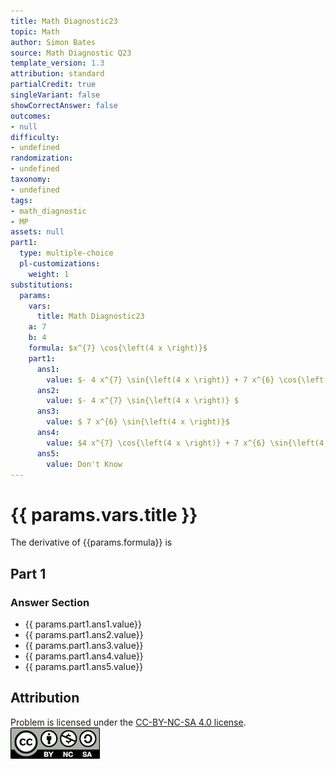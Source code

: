 ```yaml
---
title: Math Diagnostic23
topic: Math
author: Simon Bates
source: Math Diagnostic Q23
template_version: 1.3
attribution: standard
partialCredit: true
singleVariant: false
showCorrectAnswer: false
outcomes:
- null
difficulty:
- undefined
randomization:
- undefined
taxonomy:
- undefined
tags:
- math_diagnostic
- MP
assets: null
part1:
  type: multiple-choice
  pl-customizations:
    weight: 1
substitutions:
  params:
    vars:
      title: Math Diagnostic23
    a: 7
    b: 4
    formula: $x^{7} \cos{\left(4 x \right)}$
    part1:
      ans1:
        value: $- 4 x^{7} \sin{\left(4 x \right)} + 7 x^{6} \cos{\left(4 x \right)}$
      ans2:
        value: $- 4 x^{7} \sin{\left(4 x \right)} $
      ans3:
        value: $ 7 x^{6} \sin{\left(4 x \right)}$
      ans4:
        value: $4 x^{7} \cos{\left(4 x \right)} + 7 x^{6} \sin{\left(4 x \right)}$
      ans5:
        value: Don't Know
---
```

# {{ params.vars.title }}
The derivative of {{params.formula}} is

## Part 1

### Answer Section

- {{ params.part1.ans1.value}}
- {{ params.part1.ans2.value}}
- {{ params.part1.ans3.value}}
- {{ params.part1.ans4.value}}
- {{ params.part1.ans5.value}}

## Attribution

Problem is licensed under the [CC-BY-NC-SA 4.0 license](https://creativecommons.org/licenses/by-nc-sa/4.0/).<br> ![The Creative Commons 4.0 license requiring attribution-BY, non-commercial-NC, and share-alike-SA license.](https://raw.githubusercontent.com/firasm/bits/master/by-nc-sa.png)